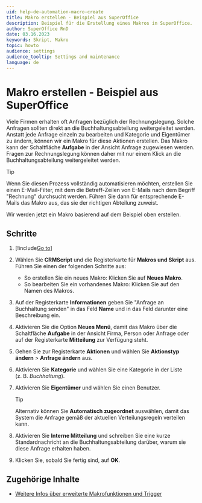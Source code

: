 ```yaml
---
uid: help-de-automation-macro-create
title: Makro erstellen - Beispiel aus SuperOffice
description: Beispiel für die Erstellung eines Makros in SuperOffice.
author: SuperOffice RnD
date: 03.16.2023
keywords: Skript, Makro
topic: howto
audience: settings
audience_tooltip: Settings and maintenance
language: de
---
```


# Makro erstellen - Beispiel aus SuperOffice

Viele Firmen erhalten oft Anfragen bezüglich der Rechnungslegung. Solche Anfragen sollten direkt an die Buchhaltungsabteilung weitergeleitet werden. Anstatt jede Anfrage einzeln zu bearbeiten und Kategorie und Eigentümer zu ändern, können wir ein Makro für diese Aktionen erstellen. Das Makro kann der Schaltfläche **Aufgabe** in der Ansicht Anfrage zugewiesen werden. Fragen zur Rechnungslegung können daher mit nur einem Klick an die Buchhaltungsabteilung weitergeleitet werden.

> [!TIP]
> Wenn Sie diesen Prozess vollständig automatisieren möchten, erstellen Sie einen E-Mail-Filter, mit dem die Betreff-Zeilen von E-Mails nach dem Begriff "Rechnung" durchsucht werden. Führen Sie dann für entsprechende E-Mails das Makro aus, das sie der richtigen Abteilung zuweist.

Wir werden jetzt ein Makro basierend auf dem Beispiel oben erstellen.

## Schritte

1. [!include[Go to](../../../learn/includes/goto-sm.md)]

1. Wählen Sie <i class="ph ph-code-block" aria-hidden="true"></i> **CRMScript** und die Registerkarte für **Makros und Skript** aus. Führen Sie einen der folgenden Schritte aus:
    * So erstellen Sie ein neues Makro: Klicken Sie auf **Neues Makro**.
    * So bearbeiten Sie ein vorhandenes Makro: Klicken Sie auf den Namen des Makros.

1. Auf der Registerkarte **Informationen** geben Sie "Anfrage an Buchhaltung senden" in das Feld **Name** und in das Feld darunter eine Beschreibung ein.

1. Aktivieren Sie die Option **Neues Menü**, damit das Makro über die Schaltfläche **Aufgabe** in der Ansicht Firma, Person oder Anfrage oder auf der Registerkarte **Mitteilung** zur Verfügung steht.

1. Gehen Sie zur Registerkarte **Aktionen** und wählen Sie **Aktionstyp ändern** > **Anfrage ändern** aus.

1. Aktivieren Sie **Kategorie** und wählen Sie eine Kategorie in der Liste (z. B. *Buchhaltung*).

1. Aktivieren Sie **Eigentümer** und wählen Sie einen Benutzer.

    > [!TIP]
    > Alternativ können Sie **Automatisch zugeordnet** auswählen, damit das System die Anfrage gemäß der aktuellen Verteilungsregeln verteilen kann.

1. Aktivieren Sie **Interne Mitteilung** und schreiben Sie eine kurze Standardnachricht an die Buchhaltungsabteilung darüber, warum sie diese Anfrage erhalten haben.

1. Klicken Sie, sobald Sie fertig sind, auf **OK**.

## Zugehörige Inhalte

* [Weitere Infos über erweiterte Makrofunktionen und Trigger][1]

<!-- Referenced links -->
[1]: trigger.md

<!-- Referenced images -->
